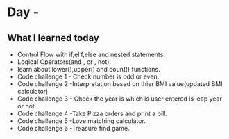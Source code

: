# Day - 

## What I learned today

- Control Flow with if,elif,else and nested statements.
- Logical Operators(and , or , not).
- learn about lower(),upper() and count() functions.
- Code challenge 1 - Check number is odd or even.
- Code challenge 2 -Interpretation based on thier BMI value(updated BMI calculator).
- Code challenge 3 - Check the year is which is user entered is leap year or not.
- Code challenge 4 -Take Pizza orders and print a bill.
- Code challenge 5 -Love matching calculator.
- Code challenge 6 -Treasure find game.



